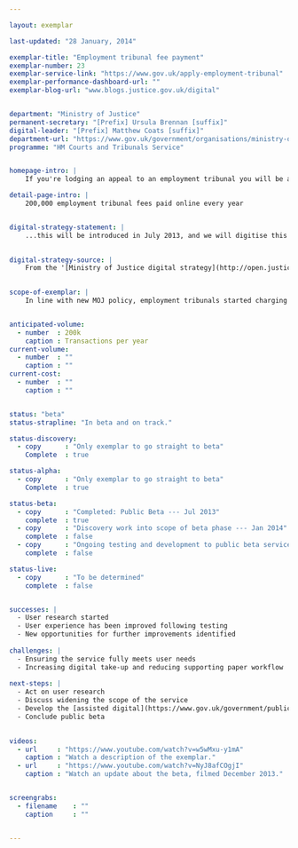 ```yaml
---

layout: exemplar

last-updated: "28 January, 2014"

exemplar-title: "Employment tribunal fee payment"
exemplar-number: 23
exemplar-service-link: "https://www.gov.uk/apply-employment-tribunal"
exemplar-performance-dashboard-url: ""
exemplar-blog-url: "www.blogs.justice.gov.uk/digital"


department: "Ministry of Justice"
permanent-secretary: "[Prefix] Ursula Brennan [suffix]"
digital-leader: "[Prefix] Matthew Coats [suffix]"
department-url: "https://www.gov.uk/government/organisations/ministry-of-justice"
programme: "HM Courts and Tribunals Service"


homepage-intro: |
    If you're lodging an appeal to an employment tribunal you will be able to pay the accompanying fee online

detail-page-intro: |
    200,000 employment tribunal fees paid online every year


digital-strategy-statement: |
    ...this will be introduced in July 2013, and we will digitise this service and the processes that support it.

    
digital-strategy-source: |
    From the '[Ministry of Justice digital strategy](http://open.justice.gov.uk/digital-strategy/)' – December 2012
    

scope-of-exemplar: |
    In line with new MOJ policy, employment tribunals started charging fees from 29 July. The technology to implement this ministerial priority includes a payment mechanism, which is being improved through digital input on user testing and the Digital by Default Service Standard. Phase 2 runs from July to December and will improve the flexibility of the service, its reporting, and its ability to support user errors around manual transactions. Phase 3 is currently being scoped.


anticipated-volume:
  - number  : 200k
    caption : Transactions per year
current-volume:
  - number  : ""
    caption : ""
current-cost:
  - number  : ""
    caption : ""


status: "beta"
status-strapline: "In beta and on track."

status-discovery:
  - copy      : "Only exemplar to go straight to beta"
    Complete  : true

status-alpha:
  - copy      : "Only exemplar to go straight to beta"
    Complete  : true

status-beta:
  - copy      : "Completed: Public Beta --- Jul 2013"
    complete  : true
  - copy      : "Discovery work into scope of beta phase --- Jan 2014"
    complete  : false
  - copy      : "Ongoing testing and development to public beta service --- Feb 2014"
    complete  : false

status-live:
  - copy      : "To be determined"
    complete  : false


successes: |
  - User research started
  - User experience has been improved following testing
  - New opportunities for further improvements identified
  
challenges: |
  - Ensuring the service fully meets user needs
  - Increasing digital take-up and reducing supporting paper workflow
  
next-steps: |
  - Act on user research
  - Discuss widening the scope of the service
  - Develop the [assisted digital](https://www.gov.uk/government/publications/government-approach-to-assisted-digital) support
  - Conclude public beta
  

videos:
  - url     : "https://www.youtube.com/watch?v=w5wMxu-y1mA"
    caption : "Watch a description of the exemplar."
  - url     : "https://www.youtube.com/watch?v=NyJ8afCOgjI"
    caption : "Watch an update about the beta, filmed December 2013."


screengrabs:
  - filename    : ""
    caption     : ""


---
```




